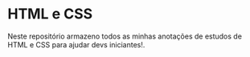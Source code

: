# HTML e CSS
Neste repositório armazeno todos as minhas anotações de estudos de HTML e CSS para ajudar devs iniciantes!.
